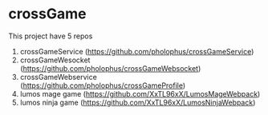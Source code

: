 # crossGame

This project have 5 repos

1) crossGameService (https://github.com/pholophus/crossGameService)
2) crossGameWesocket (https://github.com/pholophus/crossGameWebsocket)
3) crossGameWebservice (https://github.com/pholophus/crossGameProfile)
4) lumos mage game (https://github.com/XxTL96xX/LumosMageWebpack)
5) lumos ninja game (https://github.com/XxTL96xX/LumosNinjaWebpack)
